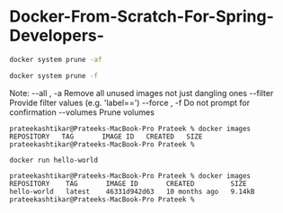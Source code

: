 # Docker-From-Scratch-For-Spring-Developers-

```sh
docker system prune -af

docker system prune -f
```

Note:
--all ,   -a		Remove all unused images not just dangling ones
--filter		    Provide filter values (e.g. 'label=<key>=<value>')
--force , -f		Do not prompt for confirmation
--volumes		    Prune volumes

```
prateekashtikar@Prateeks-MacBook-Pro Prateek % docker images
REPOSITORY   TAG       IMAGE ID   CREATED   SIZE
prateekashtikar@Prateeks-MacBook-Pro Prateek % 
```

```
docker run hello-world

prateekashtikar@Prateeks-MacBook-Pro Prateek % docker images
REPOSITORY    TAG       IMAGE ID       CREATED         SIZE
hello-world   latest    46331d942d63   10 months ago   9.14kB
prateekashtikar@Prateeks-MacBook-Pro Prateek % 
```
